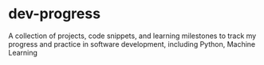 # dev-progress
A collection of projects, code snippets, and learning milestones to track my progress and practice in software development, including Python, Machine Learning
